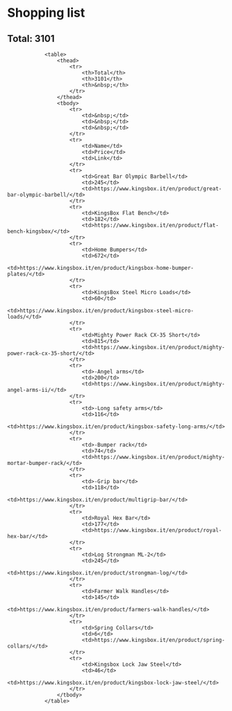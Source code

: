 # Shopping list #
## Total: 3101 ##
				<table>
					<thead>
						<tr>
							<th>Total</th>
							<th>3101</th>
							<th>&nbsp;</th>
						</tr>
					</thead>
					<tbody>
						<tr>
							<td>&nbsp;</td>
							<td>&nbsp;</td>
							<td>&nbsp;</td>
						</tr>
						<tr>
							<td>Name</td>
							<td>Price</td>
							<td>Link</td>
						</tr>
						<tr>
							<td>Great Bar Olympic Barbell</td>
							<td>245</td>
							<td>https://www.kingsbox.it/en/product/great-bar-olympic-barbell/</td>
						</tr>
						<tr>
							<td>KingsBox Flat Bench</td>
							<td>182</td>
							<td>https://www.kingsbox.it/en/product/flat-bench-kingsbox/</td>
						</tr>
						<tr>
							<td>Home Bumpers</td>
							<td>672</td>
							<td>https://www.kingsbox.it/en/product/kingsbox-home-bumper-plates/</td>
						</tr>
						<tr>
							<td>KingsBox Steel Micro Loads</td>
							<td>60</td>
							<td>https://www.kingsbox.it/en/product/kingsbox-steel-micro-loads/</td>
						</tr>
						<tr>
							<td>Mighty Power Rack CX-35 Short</td>
							<td>815</td>
							<td>https://www.kingsbox.it/en/product/mighty-power-rack-cx-35-short/</td>
						</tr>
						<tr>
							<td>-Angel arms</td>
							<td>200</td>
							<td>https://www.kingsbox.it/en/product/mighty-angel-arms-ii/</td>
						</tr>
						<tr>
							<td>-Long safety arms</td>
							<td>116</td>
							<td>https://www.kingsbox.it/en/product/kingsbox-safety-long-arms/</td>
						</tr>
						<tr>
							<td>-Bumper rack</td>
							<td>74</td>
							<td>https://www.kingsbox.it/en/product/mighty-mortar-bumper-rack/</td>
						</tr>
						<tr>
							<td>-Grip bar</td>
							<td>118</td>
							<td>https://www.kingsbox.it/en/product/multigrip-bar/</td>
						</tr>
						<tr>
							<td>Royal Hex Bar</td>
							<td>177</td>
							<td>https://www.kingsbox.it/en/product/royal-hex-bar/</td>
						</tr>
						<tr>
							<td>Log Strongman ML-2</td>
							<td>245</td>
							<td>https://www.kingsbox.it/en/product/strongman-log/</td>
						</tr>
						<tr>
							<td>Farmer Walk Handles</td>
							<td>145</td>
							<td>https://www.kingsbox.it/en/product/farmers-walk-handles/</td>
						</tr>
						<tr>
							<td>Spring Collars</td>
							<td>6</td>
							<td>https://www.kingsbox.it/en/product/spring-collars/</td>
						</tr>
						<tr>
							<td>Kingsbox Lock Jaw Steel</td>
							<td>46</td>
							<td>https://www.kingsbox.it/en/product/kingsbox-lock-jaw-steel/</td>
						</tr>
					</tbody>
				</table>
